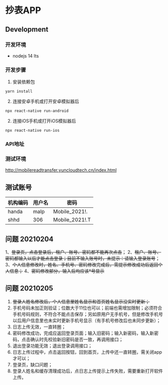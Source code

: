 # 抄表APP

## Development

### 开发环境

- nodejs 14 lts

### 开发步骤

1. 安装依赖包

```console
yarn install
```

2. 连接安卓手机或打开安卓模拟器后

```console
npx react-native run-android
```

2. 连接iOS手机或打开iOS模拟器后

```console
npx react-native run-ios
```

### API地址

### 测试环境

http://mobilereadtransfer.yuncloudtech.cn/index.html

## 测试账号

| 机构编码 | 用户名 | 密码           |
| -------- | ------ | -------------- |
| handa    | malp   | Mobile_2021!.  |
| shhd     | 306    | Mobile_2021!.T |

## 问题 20210204

1、~~登录页，点击登录后，租户、账号、密码都不能再次点击~~；
2、~~租户、账号、密码都输入以后才能点击登录；目前不输入账号时，未提示：请输入登录账号~~；
3、~~个人信息修改时，姓名、手机号、密码修改完成后，需提示修改成功后返回个人信息；~~
4、~~密码修改部分，输入后均应该*号显示~~

## 问题 20210205

1. ~~登录人姓名修改后，个人信息里姓名显示和首页姓名显示没实时更新；~~
2. 手机号码未加正则验证；位数大于11位也可以；前端也需增加限制；必须符合手机号码规则，不符合不能点击保存；另如原用户无手机号，但是修改手机号以后用户信息里也未实时更新手机号显示（有手机号修改后也未同步更新）；
3. 日志上传无效，一直转圈；
4. 密码修改成功，完成应返回登录页面；输入旧密码；输入新密码，输入新密码，点击确认时先校验新旧密码是否一致，再调用接口；
5. 退出登录功能无效；退出登录调用接口；
6. 日志上传过程中，点击返回按钮，回到首页，上传中还一直转圈，需关闭app才可以；
7. 登录页，缺口问题；
8. 登录人姓名和缓存清理成功后，点日志上传提示上传失败，需要重新打开软件上传。
